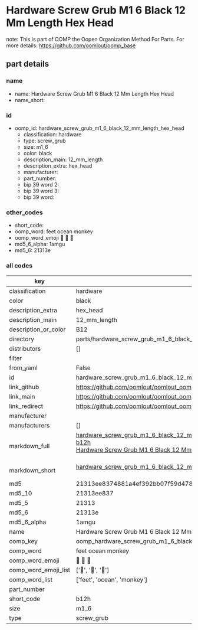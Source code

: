 # Hardware Screw Grub M1 6 Black 12 Mm Length Hex Head  

note: This is part of OOMP the Oopen Organization Method For Parts. For more details: https://github.com/oomlout/oomp_base

##  part details
  







### name
* name: Hardware Screw Grub M1 6 Black 12 Mm Length Hex Head
* name_short: 
### id
* oomp_id: hardware_screw_grub_m1_6_black_12_mm_length_hex_head
  * classification: hardware
  * type: screw_grub
  * size: m1_6
  * color: black
  * description_main: 12_mm_length
  * description_extra: hex_head
  * manufacturer: 
  * part_number: 
  * bip 39 word 2: 
  * bip 39 word 3: 
  * bip 39 word: 

### other_codes
* short_code: 
* oomp_word: feet ocean monkey
* oomp_word_emoji :feet: :ocean: :monkey:
* md5_6_alpha: 1amgu
* md5_6: 21313e









### all codes 
| key | value |  
| --- | --- |  
| classification | hardware |  
| color | black |  
| description_extra | hex_head |  
| description_main | 12_mm_length |  
| description_or_color | B12 |  
| directory | parts/hardware_screw_grub_m1_6_black_12_mm_length_hex_head |  
| distributors | [] |  
| filter |  |  
| from_yaml | False |  
| id | hardware_screw_grub_m1_6_black_12_mm_length_hex_head |  
| link_github | https://github.com/oomlout/oomlout_oomp_version_1_messy/tree/main/parts/hardware_screw_grub_m1_6_black_12_mm_length_hex_head |  
| link_main | https://github.com/oomlout/oomlout_oomp_version_1_messy/tree/main/parts/hardware_screw_grub_m1_6_black_12_mm_length_hex_head |  
| link_redirect | https://github.com/oomlout/oomlout_oomp_version_1_messy/tree/main/parts/hardware_screw_grub_m1_6_black_12_mm_length_hex_head |  
| manufacturer |  |  
| manufacturers | [] |  
| markdown_full | [hardware_screw_grub_m1_6_black_12_mm_length_hex_head](none)<br>[b12h](none)<br>[Hardware Screw Grub M1 6 Black 12 Mm Length Hex Head](none)<br><br> |  
| markdown_short | [hardware_screw_grub_m1_6_black_12_mm_length_hex_head](none)<br><br> |  
| md5 | 21313ee8374881a4ef392bb07f59d478 |  
| md5_10 | 21313ee837 |  
| md5_5 | 21313 |  
| md5_6 | 21313e |  
| md5_6_alpha | 1amgu |  
| name | Hardware Screw Grub M1 6 Black 12 Mm Length Hex Head |  
| oomp_key | oomp_hardware_screw_grub_m1_6_black_12_mm_length_hex_head |  
| oomp_word | feet ocean monkey |  
| oomp_word_emoji | :feet: :ocean: :monkey: |  
| oomp_word_emoji_list | [':feet:', ':ocean:', ':monkey:'] |  
| oomp_word_list | ['feet', 'ocean', 'monkey'] |  
| part_number |  |  
| short_code | b12h |  
| size | m1_6 |  
| type | screw_grub |  

